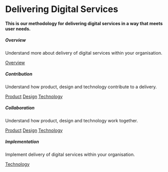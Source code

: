 <div class="jumbotron jumbotron-fluid">
  <h1 class='text-center'>Delivering Digital Services</h1>
  <h4 class='text-center'>This is our methodology for delivering digital services in a way that meets user needs.</h4>
</div>

<div class="container">
  <div class="row">
    <div class="col">
      <div class="card-body card-border">
        <h5 class="card-title">Overview</h5>
        <p class="card-text">Understand more about delivery of digital services within your organisation.</p>
        <a href="#" class="btn btn-success">Overview</a>
      </div>
    </div>
    <div class="col">
      <div class="card-body card-border">
        <h5 class="card-title">Contribution</h5>
        <p class="card-text">Understand how product, design and technology contribute to a delivery.</p>
        <a href="#" class="btn btn-success">Product</a>
        <a href="#" class="btn btn-success">Design</a>
        <a href="#" class="btn btn-success">Technology</a>
      </div>
    </div>
  </div>

  <div class="row">
    <div class="col">
      <div class="card-body card-border">
        <h5 class="card-title">Collaboration</h5>
        <p class="card-text">Understand how product, design and technology work together.</p>
        <a href="#" class="btn btn-success">Product</a>
        <a href="#" class="btn btn-success">Design</a>
        <a href="#" class="btn btn-success">Technology</a>
      </div>
    </div>
    <div class="col">
      <div class="card-body card-border">
        <h5 class="card-title">Implementation</h5>
        <p class="card-text">Implement delivery of digital services within your organisation.</p>
        <a href="#" class="btn btn-success">Technology</a>
      </div>
    </div>
  </div>
</div>
